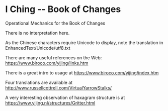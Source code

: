 # I Ching -- Book of Changes
Operational Mechanics for the Book of Changes

There is no interpretation here.

As the Chinese characters require Unicode to display, note the translation in
   EnhancedText/Unicode/utf8.txt

There are many useful references on the Web:
  https://www.biroco.com/yijing/links.htm

There is a great intro to usage at
  https://www.biroco.com/yijing/index.htm

Four translations are available at
  http://www.russellcottrell.com/VirtualYarrowStalks/

A very interesting observation of haxagram structure is at
  https://www.yijing.nl/structures/Gritter.html   

